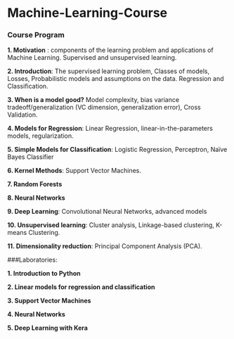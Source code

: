 # Machine-Learning-Course
### Course Program   


**1. Motivation** : components of the learning problem and applications of Machine Learning. Supervised and unsupervised learning.

**2. Introduction**: The supervised learning problem, Classes of models, Losses, Probabilistic models and assumptions on the data.  Regression and Classification.

**3. When is a model good?**  Model complexity, bias variance tradeoff/generalization (VC dimension, generalization error), Cross Validation.

**4. Models for Regression**: Linear Regression, linear-in-the-parameters models, regularization.

**5. Simple Models for Classification**: Logistic Regression, Perceptron, Naïve Bayes Classifier

**6. Kernel Methods**: Support Vector Machines.

**7. Random Forests**

**8. Neural Networks**

**9. Deep Learning**: Convolutional Neural Networks, advanced models

**10. Unsupervised learning**: Cluster analysis, Linkage-based clustering, K-means Clustering.

**11. Dimensionality reduction**: Principal Component Analysis (PCA).



###Laboratories:

**1. Introduction to Python**

**2. Linear models for regression and classification**

**3. Support Vector Machines**

**4. Neural Networks**

**5. Deep Learning with Kera**
